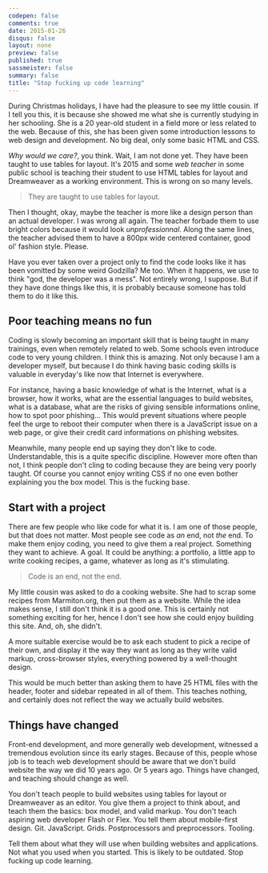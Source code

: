 ```yaml
---
codepen: false
comments: true
date: 2015-01-26
disqus: false
layout: none
preview: false
published: true
sassmeister: false
summary: false
title: "Stop fucking up code learning"
---
```


During Christmas holidays, I have had the pleasure to see my little cousin. If I tell you this, it is because she showed me what she is currently studying in her schooling. She is a 20 year-old student in a field more or less related to the web. Because of this, she has been given some introduction lessons to web design and development. No big deal, only some basic HTML and CSS.

*Why would we care?*, you think. Wait, I am not done yet. They have been taught to use tables for layout. It's 2015 and some *web teacher* in some public school is teaching their student to use HTML tables for layout and Dreamweaver as a working environment. This is wrong on so many levels.

<blockquote class="pull-quote--left">They are taught to use tables for layout.</blockquote>

Then I thought, okay, maybe the teacher is more like a design person than an actual developer. I was wrong all again. The teacher forbade them to use bright colors because it would look *unprofessionnal*. Along the same lines, the teacher advised them to have a 800px wide centered container, good ol' fashion style. Please.

Have you ever taken over a project only to find the code looks like it has been vomitted by some weird Godzilla? Me too. When it happens, we use to think "god, the developer was a mess". Not entirely wrong, I suppose. But if they have done things like this, it is probably because someone has told them to do it like this.

## Poor teaching means no fun

Coding is slowly becoming an important skill that is being taught in many trainings, even when remotely related to web. Some schools even introduce code to very young children. I think this is amazing. Not only because I am a developer myself, but because I do think having basic coding skills is valuable in everyday's like now that Internet is everywhere.

For instance, having a basic knowledge of what is the Internet, what is a browser, how it works, what are the essential languages to build websites, what is a database, what are the risks of giving sensible informations online, how to spot poor phishing... This would prevent situations where people feel the urge to reboot their computer when there is a JavaScript issue on a web page, or give their credit card informations on phishing websites.

Meanwhile, many people end up saying they don't like to code. Understandable, this is a quite specific discipline. However more often than not, I think people don't cling to coding because they are being very poorly taught. Of course you cannot enjoy writing CSS if no one even bother explaining you the box model. This is the fucking base.

## Start with a project

There are few people who like code for what it is. I am one of those people, but that does not matter. Most people see code as *an* end, not *the* end. To make them enjoy coding, you need to give them a real project. Something they want to achieve. A goal. It could be anything: a portfolio, a little app to write cooking recipes, a game, whatever as long as it's stimulating.

<blockquote class="pull-quote--right">Code is an end, not the end.</blockquote>

My little cousin was asked to do a cooking website. She had to scrap some recipes from Marmiton.org, then put them as a website. While the idea makes sense, I still don't think it is a good one. This is certainly not something exciting for her, hence I don't see how she could enjoy building this site. And, oh, she didn't.

A more suitable exercise would be to ask each student to pick a recipe of their own, and display it the way they want as long as they write valid markup, cross-browser styles, everything powered by a well-thought design.

This would be much better than asking them to have 25 HTML files with the header, footer and sidebar repeated in all of them. This teaches nothing, and certainly does not reflect the way we actually build websites.

## Things have changed

Front-end development, and more generally web development, witnessed a tremendous evolution since its early stages. Because of this, people whose job is to teach web development should be aware that we don't build website the way we did 10 years ago. Or 5 years ago. Things have changed, and teaching should change as well.

You don't teach people to build websites using tables for layout or Dreamweaver as an editor. You give them a project to think about, and teach them the basics: box model, and valid markup. You don't teach aspiring web developer Flash or Flex. You tell them about mobile-first design. Git. JavaScript. Grids. Postprocessors and preprocessors. Tooling.

Tell them about what they will use when building websites and applications. Not what you used when you started. This is likely to be outdated. Stop fucking up code learning.